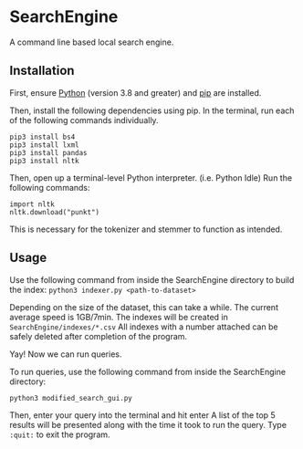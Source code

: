 # SearchEngine
A command line based local search engine.

## Installation
First, ensure [Python](https://www.python.org/downloads/) (version 3.8 and greater) and [pip](https://pip.pypa.io/en/stable/) are installed.

Then, install the following dependencies using pip. In the terminal, run each of the following commands individually.
```
pip3 install bs4
pip3 install lxml
pip3 install pandas
pip3 install nltk
```

Then, open up a terminal-level Python interpreter. (i.e. Python Idle)
Run the following commands:

```
import nltk
nltk.download("punkt")
```

This is necessary for the tokenizer and stemmer to function as intended.

## Usage
Use the following command from inside the SearchEngine directory to build the index:
`python3 indexer.py <path-to-dataset>`

Depending on the size of the dataset, this can take a while. The current average speed is 1GB/7min.
The indexes will be created in `SearchEngine/indexes/*.csv`
All indexes with a number attached can be safely deleted after completion of the program.

Yay! Now we can run queries.

To run queries, use the following command from inside the SearchEngine directory:

`python3 modified_search_gui.py`

Then, enter your query into the terminal and hit enter
A list of the top 5 results will be presented along with the time it took to run the query.
Type `:quit:` to exit the program.
